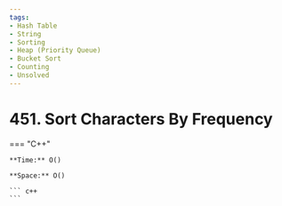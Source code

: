 ```yaml
---
tags:
- Hash Table
- String
- Sorting
- Heap (Priority Queue)
- Bucket Sort
- Counting
- Unsolved
---
```



# 451. Sort Characters By Frequency

=== "C++"

    **Time:** O()

    **Space:** O()

    ``` c++
    ```
